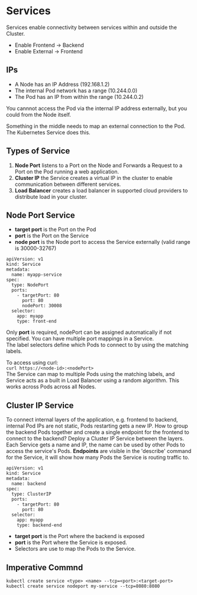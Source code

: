 # Services

Services enable connectivity between services within and outside the Cluster.  
- Enable Frontend -> Backend
- Enable External -> Frontend

## IPs
- A Node has an IP Address  (192.168.1.2)  
- The internal Pod network has a range (10.244.0.0)  
- The Pod has an IP from within the range (10.244.0.2)  

You cannnot access the Pod via the internal IP address externally, but you could from the Node itself.  

Something in the middle needs to map an external connection to the Pod. The Kubernetes Service does this.  

## Types of Service
1. **Node Port** listens to a Port on the Node and Forwards a Request to a Port on the Pod running a web application.
2. **Cluster IP** the Service creates a virtual IP in the cluster to enable communication between different services.
3. **Load Balancer** creates a load balancer in supported cloud providers to distribute load in your cluster.

## Node Port Service
- **target port** is the Port on the Pod
- **port** is the Port on the Service
- **node port** is the Node port to access the Service externally (valid range is 30000-32767)

```
apiVersion: v1
kind: Service
metadata:
  name: myapp-service
spec:
  type: NodePort
  ports:
    - targetPort: 80
      port: 80
      nodePort: 30008
  selector:
    app: myapp
    type: front-end
```
Only **port** is required, nodePort can be assigned automatically if not specified. You can have multiple port mappings in a Service.  
The label selectors define which Pods to connect to by using the matching labels.  

To access using curl:  
`curl https://<node-id>:<nodePort>`  
The Service can map to multiple Pods using the matching labels, and Service acts as a built in Load Balancer using a random algorithm. This works across Pods across all Nodes.  

## Cluster IP Service
To connect internal layers of the application, e.g. frontend to backend, internal Pod IPs are not static, Pods restarting gets a new IP. How to group the backend Pods together and create a single endpoint for the frontend to connect to the backend? Deploy a Cluster IP Service between the layers. Each Service gets a name and IP, the name can be used by other Pods to access the service's Pods. **Endpoints** are visible in the 'describe' command for the Service, it will show how many Pods the Service is routing traffic to.

```
apiVersion: v1
kind: Service
metadata:
  name: backend
spec:
  type: ClusterIP
  ports:
    - targetPort: 80
      port: 80
  selector:
    app: myapp
    type: backend-end
```

- **target port** is the Port where the backend is exposed
- **port** is the Port where the Service is exposed.
- Selectors are use to map the Pods to the Service.  

## Imperative Commnd
```
kubectl create service <type> <name> --tcp=<port>:<target-port>
kubectl create service nodeport my-service --tcp=8080:8080
```

